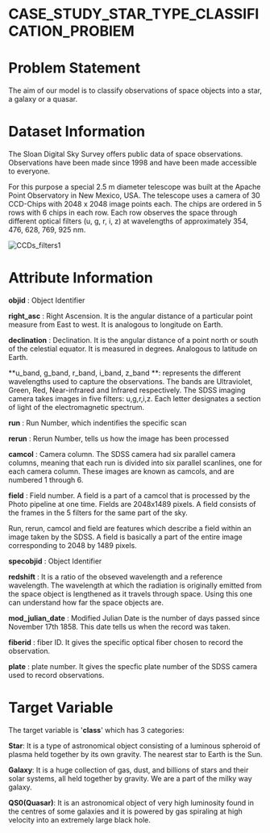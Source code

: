 # CASE_STUDY_STAR_TYPE_CLASSIFICATION_PROBlEM

# Problem Statement

The aim of our model is to classify observations of space objects into a star, a galaxy or a quasar.

# Dataset Information
The Sloan Digital Sky Survey offers public data of space observations. Observations have been made since 1998 and have been made accessible to everyone.

For this purpose a special 2.5 m diameter telescope was built at the Apache Point Observatory in New Mexico, USA. The telescope uses a camera of 30 CCD-Chips with 2048 x 2048 image points each. The chips are ordered in 5 rows with 6 chips in each row. Each row observes the space through different optical filters (u, g, r, i, z) at wavelengths of approximately 354, 476, 628, 769, 925 nm.

![CCDs_filters1](https://user-images.githubusercontent.com/85668824/121673639-ba251c00-cace-11eb-9604-bd6a3b50e7b1.gif)

# Attribute Information

**objid** : Object Identifier

**right_asc** : Right Ascension. It is the angular distance of a particular point measure from East to west. It is analogous to longitude on Earth.

**declination** : Declination. It is the angular distance of a point north or south of the celestial equator. It is measured in degrees. Analogous to latitude on Earth.

**u_band, g_band, r_band, i_band, z_band **: represents the different wavelengths used to capture the observations. The bands are Ultraviolet, Green, Red, Near-infrared and Infrared respectively. The SDSS imaging camera takes images in five filters: u,g,r,i,z. Each letter designates a section of light of the electromagnetic spectrum.

**run** : Run Number, which indentifies the specific scan

**rerun** : Rerun Number, tells us how the image has been processed

**camcol** : Camera column. The SDSS camera had six parallel camera columns, meaning that each run is divided into six parallel scanlines, one for each camera column. These images are known as camcols, and are numbered 1 through 6.

**field** : Field number. A field is a part of a camcol that is processed by the Photo pipeline at one time. Fields are 2048x1489 pixels. A field consists of the frames in the 5 filters for the same part of the sky.

Run, rerun, camcol and field are features which describe a field within an image taken by the SDSS. A field is basically a part of the entire image corresponding to 2048 by 1489 pixels.

**specobjid** : Object Identifier

**redshift** : It is a ratio of the obseved wavelength and a reference wavelength. The wavelength at which the radiation is originally emitted from the space object is lengthened as it travels through space. Using this one can understand how far the space objects are.

**mod_julian_date** : Modified Julian Date is the number of days passed since November 17th 1858. This date tells us when the record was taken.

**fiberid** : fiber ID. It gives the specific optical fiber chosen to record the observation.

**plate** : plate number. It gives the specfic plate number of the SDSS camera used to record observations.

# Target Variable
The target variable is '**class**' which has 3 categories:

**Star**: It is a type of astronomical object consisting of a luminous spheroid of plasma held together by its own gravity. The nearest star to Earth is the Sun.

**Galaxy**: It is a huge collection of gas, dust, and billions of stars and their solar systems, all held together by gravity. We are a part of the milky way galaxy.

**QS0(Quasar)**: It is an astronomical object of very high luminosity found in the centres of some galaxies and it is powered by gas spiraling at high velocity into an extremely large black hole.

